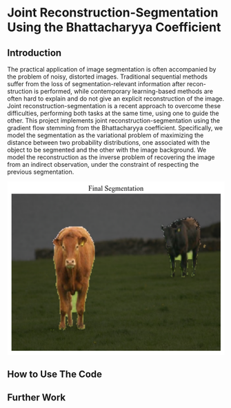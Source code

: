 # Joint Reconstruction-Segmentation Using the Bhattacharyya Coefficient
## Introduction
The practical application of image segmentation is often accompanied by the problem of noisy, distorted
images. Traditional sequential methods suffer from the loss of segmentation-relevant information after recon-
struction is performed, while contemporary learning-based methods are often hard to explain and do not give
an explicit reconstruction of the image. Joint reconstruction-segmentation is a recent approach to overcome these difficulties, performing both tasks at the same time, using one to guide the other. This project implements joint reconstruction-segmentation using the gradient flow stemming from the Bhattacharyya coefficient. Specifically, we model the segmentation as the variational problem of maximizing the distance between two probability distributions, one associated with the object to be segmented and the other with the image background. We model the reconstruction as the inverse problem of recovering the image from an indirect observation, under the constraint of respecting the previous segmentation.

![test](/Results/cow_seg_noiseless.png)

## How to Use The Code

## Further Work